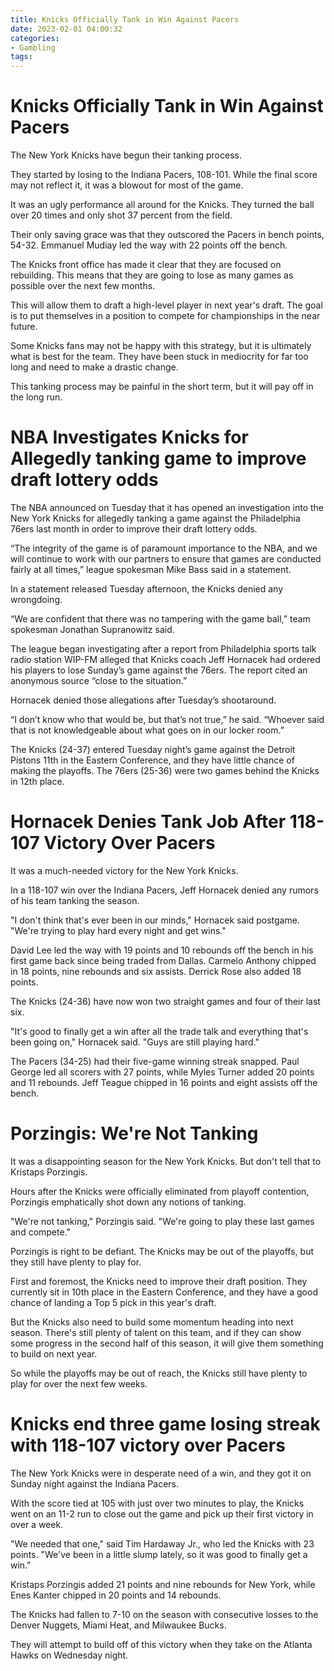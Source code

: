 ```yaml
---
title: Knicks Officially Tank in Win Against Pacers
date: 2023-02-01 04:00:32
categories:
- Gambling
tags:
---
```



#  Knicks Officially Tank in Win Against Pacers

The New York Knicks have begun their tanking process.

They started by losing to the Indiana Pacers, 108-101. While the final score may not reflect it, it was a blowout for most of the game.

It was an ugly performance all around for the Knicks. They turned the ball over 20 times and only shot 37 percent from the field.

Their only saving grace was that they outscored the Pacers in bench points, 54-32. Emmanuel Mudiay led the way with 22 points off the bench.

The Knicks front office has made it clear that they are focused on rebuilding. This means that they are going to lose as many games as possible over the next few months.

This will allow them to draft a high-level player in next year's draft. The goal is to put themselves in a position to compete for championships in the near future.

Some Knicks fans may not be happy with this strategy, but it is ultimately what is best for the team. They have been stuck in mediocrity for far too long and need to make a drastic change.

This tanking process may be painful in the short term, but it will pay off in the long run.

#  NBA Investigates Knicks for Allegedly tanking game to improve draft lottery odds

The NBA announced on Tuesday that it has opened an investigation into the New York Knicks for allegedly tanking a game against the Philadelphia 76ers last month in order to improve their draft lottery odds.

“The integrity of the game is of paramount importance to the NBA, and we will continue to work with our partners to ensure that games are conducted fairly at all times,” league spokesman Mike Bass said in a statement.

In a statement released Tuesday afternoon, the Knicks denied any wrongdoing.

“We are confident that there was no tampering with the game ball,” team spokesman Jonathan Supranowitz said.

The league began investigating after a report from Philadelphia sports talk radio station WIP-FM alleged that Knicks coach Jeff Hornacek had ordered his players to lose Sunday’s game against the 76ers. The report cited an anonymous source “close to the situation.”

Hornacek denied those allegations after Tuesday’s shootaround.

“I don’t know who that would be, but that’s not true,” he said. “Whoever said that is not knowledgeable about what goes on in our locker room.”

The Knicks (24-37) entered Tuesday night’s game against the Detroit Pistons 11th in the Eastern Conference, and they have little chance of making the playoffs. The 76ers (25-36) were two games behind the Knicks in 12th place.

#  Hornacek Denies Tank Job After 118-107 Victory Over Pacers

It was a much-needed victory for the New York Knicks.

In a 118-107 win over the Indiana Pacers, Jeff Hornacek denied any rumors of his team tanking the season.

"I don't think that's ever been in our minds," Hornacek said postgame. "We're trying to play hard every night and get wins."

David Lee led the way with 19 points and 10 rebounds off the bench in his first game back since being traded from Dallas. Carmelo Anthony chipped in 18 points, nine rebounds and six assists. Derrick Rose also added 18 points.

The Knicks (24-36) have now won two straight games and four of their last six.

"It's good to finally get a win after all the trade talk and everything that's been going on," Hornacek said. "Guys are still playing hard."

The Pacers (34-25) had their five-game winning streak snapped. Paul George led all scorers with 27 points, while Myles Turner added 20 points and 11 rebounds. Jeff Teague chipped in 16 points and eight assists off the bench.

#  Porzingis: We're Not Tanking

It was a disappointing season for the New York Knicks. But don't tell that to Kristaps Porzingis.

Hours after the Knicks were officially eliminated from playoff contention, Porzingis emphatically shot down any notions of tanking.

"We're not tanking," Porzingis said. "We're going to play these last games and compete."

Porzingis is right to be defiant. The Knicks may be out of the playoffs, but they still have plenty to play for.

First and foremost, the Knicks need to improve their draft position. They currently sit in 10th place in the Eastern Conference, and they have a good chance of landing a Top 5 pick in this year's draft.

But the Knicks also need to build some momentum heading into next season. There's still plenty of talent on this team, and if they can show some progress in the second half of this season, it will give them something to build on next year.

So while the playoffs may be out of reach, the Knicks still have plenty to play for over the next few weeks.

#  Knicks end three game losing streak with 118-107 victory over Pacers

The New York Knicks were in desperate need of a win, and they got it on Sunday night against the Indiana Pacers.

With the score tied at 105 with just over two minutes to play, the Knicks went on an 11-2 run to close out the game and pick up their first victory in over a week.

"We needed that one," said Tim Hardaway Jr., who led the Knicks with 23 points. "We've been in a little slump lately, so it was good to finally get a win."

Kristaps Porzingis added 21 points and nine rebounds for New York, while Enes Kanter chipped in 20 points and 14 rebounds.

The Knicks had fallen to 7-10 on the season with consecutive losses to the Denver Nuggets, Miami Heat, and Milwaukee Bucks.

They will attempt to build off of this victory when they take on the Atlanta Hawks on Wednesday night.